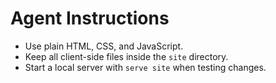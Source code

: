 # Agent Instructions

- Use plain HTML, CSS, and JavaScript.
- Keep all client-side files inside the `site` directory.
- Start a local server with `serve site` when testing changes.
